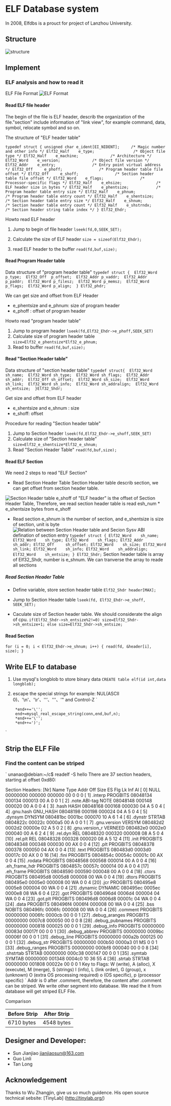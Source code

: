 # ELF Database system
In 2008, Elfdbs is a prouct for project of Lanzhou University.

## Structure
![structure](https://github.com/unanao/Elfdbs/blob/master/document/12.png.png)

## Implement
### ELF analysis and how to read it
ELF File Format
![ELF Format](https://github.com/unanao/Elfdbs/blob/master/document/img/elf_formate.JPG)

#### Read ELF file header
The begin of the file is ELF header, describ the organization of the file."section" include information of "link view", for example command, data, symbol, relocate symbol and so on.

The structure of "ELF header table"

`
typedef struct
{
	unsigned char e_ident[EI_NIDENT];     /* Magic number and other info */
	Elf32_Half    e_type;                 /* Object file type */
	Elf32_Half    e_machine;              /* Architecture */
	Elf32_Word    e_version;              /* Object file version */
	Elf32_Addr    e_entry;                /* Entry point virtual address */
	Elf32_Off     e_phoff;                /* Program header table file offset */
	Elf32_Off     e_shoff;                /* Section header table file offset */
	Elf32_Word    e_flags;                /* Processor-specific flags */
	Elf32_Half    e_ehsize;               /* ELF header size in bytes */
	Elf32_Half    e_phentsize;            /* Program header table entry size */
	Elf32_Half    e_phnum;                /* Program header table entry count */
	Elf32_Half    e_shentsize;            /* Section header table entry size */
	Elf32_Half    e_shnum;                /* Section header table entry count */
	Elf32_Half    e_shstrndx;             /* Section header string table index */
} Elf32_Ehdr;
`

Howto read ELF header
1. Jump to begin of file header
`
lseek(fd,0,SEEK_SET);
`

2. Calculate the size of ELF header
`
size = sizeof(Elf32_Ehdr);
`

3. read ELF header to the buffer
`
read(fd,buf,size);
`

#### Read Program Header table
Data structure of "program header table"
`
typedef struct { 
    Elf32_Word p_type; 
    Elf32_Off  p_offset; 
    Elf32_Addr p_vaddr; 
    Elf32_Addr p_paddr; 
    Elf32_Word p_filesz; 
    Elf32_Word p_memsz; 
    Elf32_Word p_flags; 
    Elf32_Word p_align; 
} Elf32_phdr; 
`

We can get size and offset from ELF Header
* e_phentsize and  e_phnum: size of program header
* e_phoff : offset of program header

Howto read "program header table"
1. Jump to program header 
`
lseek(fd,Elf32_Ehdr->e_phoff,SEEK_SET)
`
2. Calculate size of program header table
`
size=Elf32_e_phentsize*Elf32_e_phnum;
`
3. Read to buffer
`
read(fd,buf,size);
`
#### Read "Section Header table"
Data structure of "section header table"
`
typedef struct{ 
    Elf32_Word sh_name; 
    Elf32_Word sh_type; 
    Elf32_Word sh_flags; 
    Elf32_Addr sh_addr; 
    Elf32_Off sh_offset; 
    Elf32_Word sh_size; 
    Elf32_Word sh_link; 
    Elf32_Word sh_info; 
    Elf32_Word sh_addralign; 
    Elf32_Word sh_entsize; 
}Elf32_Shdr; 
`

Get size and offset from ELF header
* e_shentsize and e_shnum : size 
* e_shoff: offset

Procedure for reading "Section header table"
1. Jump to Section header
`
lseek(fd,Elf32_Ehdr->e_shoff,SEEK_SET)
`
2. Calculate size of "Section header table"
`
size=Elf32_e_shentsize*Elf32_e_shnum;
`
3. Read "Section Header Table"
`
read(fd,buf,size);
`

#### Read ELF Section
We need 2 steps to read "ELF Section"
* Read Section Header Table 
Section Header table describ section, we can get offset from section header table.

![Section Header table](https://github.com/unanao/Elfdbs/blob/master/document/img/section-header-table.png)
e_shoff of "ELF header" is the offset of Section Header Table, Therefore, we read section header table is read esh_num * e_shentsize bytes from e_shoff   

* Read section
e_shnum is the number of section, and e_shentsize is size of section, unit is byte
![Relation between Section Header table and Secion](https://github.com/unanao/Elfdbs/blob/master/document/img/section-header2section.png)
Sysv ABI defination of section entry
`
typedef struct {
  Elf32_Word    sh_name;
  Elf32_Word    sh_type;
  Elf32_Word    sh_flags;
  Elf32_Addr    sh_addr;
  Elf32_Off     sh_offset;
  Elf32_Word    sh_size;
  Elf32_Word    sh_link;
  Elf32_Word    sh_info;
  Elf32_Word    sh_addralign;
  Elf32_Word    sh_entsize;
} Elf32_Shdr;
`
Section header table is array of  Elf32_Shdr, number is e_shnum. We can tranverse the array to reade all sections

##### Read Section Header Table
* Define variable, store section header table
`
Elf32_Shdr header[MAX];
`

* Jump to Section Header table
`
lseek(fd, Elf32_Ehdr->e_shoff, SEEK_SET);
`

* Caculate size of Section header table.
We should considerate the align of cpu.
`
  if(Elf32_Shdr->sh_entsize%2!=0)
		size=Elf32_Shdr->sh_entsize+1;
  else
        size=Elf32_Shdr->sh_entsize;
`
#### Read Section 
`
for (i = 0; i < Elf32_Ehdr->e_shnum; i++) {
      read(fd, &header[i], size);
}
`

## Write ELF to database
1. Use mysql's longblob to store binary data
`
CREATE table elf(id int,data longblob);
`
2. escape the special strings
for example: NUL(ASCII 0)、'\n'、'\r'、'\'’、'''、'" and Control-Z 
`

        *end++='\'';
        end+=mysql_real_escape_string(conn,end,buf,n);
        *end++='\'';
        *end++=')';
`
## Strip the ELF File
### Find the content can be striped
`
unanao@debian:~/c$ readelf -S hello 
There are 37 section headers, starting at offset 0xd80: 

Section Headers: 
  [Nr] Name              Type            Addr     Off    Size   ES Flg Lk Inf Al 
  [ 0]                   NULL            00000000 000000 000000 00      0   0  0 
  [ 1] .interp           PROGBITS        08048134 000134 000013 00   A  0   0  1 
  [ 2] .note.ABI-tag     NOTE            08048148 000148 000020 00   A  0   0  4 
  [ 3] .hash             HASH            08048168 000168 000030 04   A  5   0  4 
  [ 4] .gnu.hash         GNU_HASH        08048198 000198 000024 04   A  5   0  4 
  [ 5] .dynsym           DYNSYM          080481bc 0001bc 000070 10   A  6   1  4 
  [ 6] .dynstr           STRTAB          0804822c 00022c 0000a5 00   A  0   0  1 
  [ 7] .gnu.version      VERSYM          080482d2 0002d2 00000e 02   A  5   0  2 
  [ 8] .gnu.version_r    VERNEED         080482e0 0002e0 000040 00   A  6   2  4 
  [ 9] .rel.dyn          REL             08048320 000320 000008 08   A  5   0  4 
  [10] .rel.plt          REL             08048328 000328 000020 08   A  5  12  4 
  [11] .init             PROGBITS        08048348 000348 000030 00  AX  0   0  4 
  [12] .plt              PROGBITS        08048378 000378 000050 04  AX  0   0  4 
  [13] .text             PROGBITS        080483d0 0003d0 00017c 00  AX  0   0 16 
  [14] .fini             PROGBITS        0804854c 00054c 00001c 00  AX  0   0  4 
  [15] .rodata           PROGBITS        08048568 000568 000014 00   A  0   0  4 
  [16] .eh_frame_hdr     PROGBITS        0804857c 00057c 000014 00   A  0   0  4 
  [17] .eh_frame         PROGBITS        08048590 000590 000048 00   A  0   0  4 
  [18] .ctors            PROGBITS        080495d8 0005d8 000008 00  WA  0   0  4 
  [19] .dtors            PROGBITS        080495e0 0005e0 000008 00  WA  0   0  4 
  [20] .jcr              PROGBITS        080495e8 0005e8 000004 00  WA  0   0  4 
  [21] .dynamic          DYNAMIC         080495ec 0005ec 0000e8 08  WA  6   0  4 
  [22] .got              PROGBITS        080496d4 0006d4 000004 04  WA  0   0  4 
  [23] .got.plt          PROGBITS        080496d8 0006d8 00001c 04  WA  0   0  4 
  [24] .data             PROGBITS        080496f4 0006f4 000008 00  WA  0   0  4 
  [25] .bss              NOBITS          080496fc 0006fc 000008 00  WA  0   0  4 
  [26] .comment          PROGBITS        00000000 0006fc 0000cb 00      0   0  1 
  [27] .debug_aranges    PROGBITS        00000000 0007c8 000050 00      0   0  8 
  [28] .debug_pubnames   PROGBITS        00000000 000818 000025 00      0   0  1 
  [29] .debug_info       PROGBITS        00000000 00083d 00017f 00      0   0  1 
  [30] .debug_abbrev     PROGBITS        00000000 0009bc 00006f 00      0   0  1 
  [31] .debug_line       PROGBITS        00000000 000a2b 000125 00      0   0  1 
  [32] .debug_str        PROGBITS        00000000 000b50 0000a3 01  MS  0   0  1 
  [33] .debug_ranges     PROGBITS        00000000 000bf8 000040 00      0   0  8 
  [34] .shstrtab         STRTAB          00000000 000c38 000147 00      0   0  1 
  [35] .symtab           SYMTAB          00000000 001348 0004c0 10     36  55  4 
  [36] .strtab           STRTAB          00000000 001808 00022e 00      0   0  1 
Key to Flags: 
  W (write), A (alloc), X (execute), M (merge), S (strings) 
  I (info), L (link order), G (group), x (unknown) 
  O (extra OS processing required) o (OS specific), p (processor specific) 
`
Addr is 0 after .comment, therefore, the content after .comment can be striped. We write other segment into database. We read the it from database will get striped ELF File.

Comparison

| Before Strip | After Strip |
| ------------ | ----------- |
|6710 bytes    | 4548 bytes  |


## Designer and Developer:
* Sun Jianjiao <jianjiaosun@163.com>
* Guo Linli
* Tan Long

## Acknowledgement
Thanks to Wu Zhangjin, give us so much guidence.
His open source technical sebsite: [TinyLab] (http://tinylab.org/)
